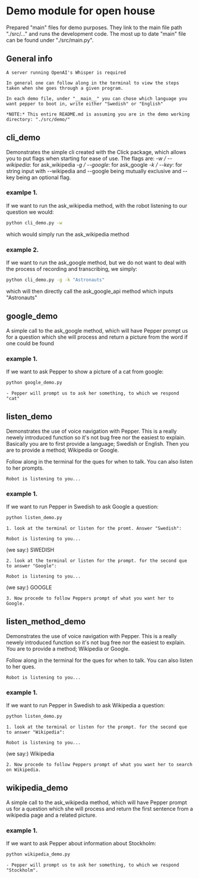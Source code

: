 # Demo module for open house
Prepared "main" files for demo purposes. They link to the main file path "./src/..." and runs the development code. The most up to date "main" file can be found under "./src/main.py".   

## General info
    A server running OpenAI's Whisper is required

    In general one can follow along in the terminal to view the steps taken when she goes through a given program.

    In each demo file, under "__main__" you can chose which language you want pepper to boot in, write either "Swedish" or "English"

    *NOTE:* This entire README.md is assuming you are in the demo working directory: "./src/demo/"
    
## cli_demo
Demonstrates the simple cli created with the Click package, which allows you to put flags when starting for ease of use.
The flags are:
    *-w / --wikipedia*: for ask_wikipedia
    *-g / --google*: for ask_google
    *-k / --key*: for string input
with --wikipedia and --google being mutually exclusive and --key being an optional flag.

### examlpe 1.
If we want to run the ask_wikipedia method, with the robot listening to our question we would:
```bash
python cli_demo.py -w
```
which would simply run the ask_wikipedia method

### example 2.
If we want to run the ask_google method, but we do not want to deal with the process of recording and transcribing, we simply:
```bash
python cli_demo.py -g -k "Astronauts"
```
which will then directly call the ask_google_api method which inputs "Astronauts"

## google_demo
A simple call to the ask_google method, which will have Pepper prompt us for a question which she will process and return a picture from the word if one could be found

### example 1.
If we want to ask Pepper to show a picture of a cat from google:
```bash
python google_demo.py
```
    - Pepper will prompt us to ask her something, to which we respond "cat"

## listen_demo
Demonstrates the use of voice navigation with Pepper. This is a really newely introduced function so it's not bug free nor the easiest to explain. Basically you are to first provide a language; Swedish or English. Then you are to provide a method; Wikipedia or Google.   

Follow along in the terminal for the ques for when to talk. You can also listen to her prompts.
```
Robot is listening to you...
```

### example 1.
If we want to run Pepper in Swedish to ask Google a question:
```bash
python listen_demo.py
```
    1. look at the terminal or listen for the promt. Answer "Swedish":
```
Robot is listening to you...
```
(we say:) SWEDISH

    2. look at the terminal or listen for the prompt. for the second que to answer "Google":
```
Robot is listening to you...
```
(we say:) GOOGLE

    3. Now procede to follow Peppers prompt of what you want her to Google.

## listen_method_demo
Demonstrates the use of voice navigation with Pepper. This is a really newely introduced function so it's not bug free nor the easiest to explain. You are to provide a method; Wikipedia or Google.   

Follow along in the terminal for the ques for when to talk. You can also listen to her ques.
```
Robot is listening to you...
```

### example 1.
If we want to run Pepper in Swedish to ask Wikipedia a question:
```bash
python listen_demo.py
```

    1. look at the terminal or listen for the prompt. for the second que to answer "Wikipedia":
```
Robot is listening to you...
```
(we say:) Wikipedia

    2. Now procede to follow Peppers prompt of what you want her to search on Wikipedia.


## wikipedia_demo
A simple call to the ask_wikipedia method, which will have Pepper prompt us for a question which she will process and return the first sentence from a wikipedia page and a related picture.

### example 1.
If we want to ask Pepper about information about Stockholm:
```bash
python wikipedia_demo.py
```
    - Pepper will prompt us to ask her something, to which we respond "Stockholm".
